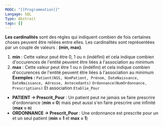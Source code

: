 ```yaml
---
MOOC: "[[Programmation]]"
Langage: SQL
Type: Abstrait
tags: []
---
```

**Les cardinalités** sont des règles qui indiquent combien de fois certaines choses peuvent être reliées entre elles. Les cardinalités sont représentées par un couple de valeurs : **(min, max)**.
1. **min** : Cette valeur peut être 0, 1 ou n (indéfini) et cela indique combien d'occurences de l'entité peuvent être liées à l'association au minimum
2. **max** : Cette valeur peut être 1 ou n (indéfini) et cela indique combien d'occurences de l'entité peuvent être liées à l'association au minimum
**Exemples :**
`Patient(NSS, NomPatient, Prénom, DateNaissance, DateNaissance, Adresse, Antecedants)`
`Ordonnance(NumOrdonnance, Prescriptions)`
Et association `Etablie_Pour`
- **PATIENT → Prescrit_Pour** : Un patient peut ne jamais se faire prescrire d'ordonnance (**min = 0**) mais peut aussi s'en faire prescrire une infinité (**max = n**)
- **ORDONNANCE → Prescrit_Pour** : Une ordonnance est prescrite pour un et un seul patient (**min = 1** et **max = 1**)